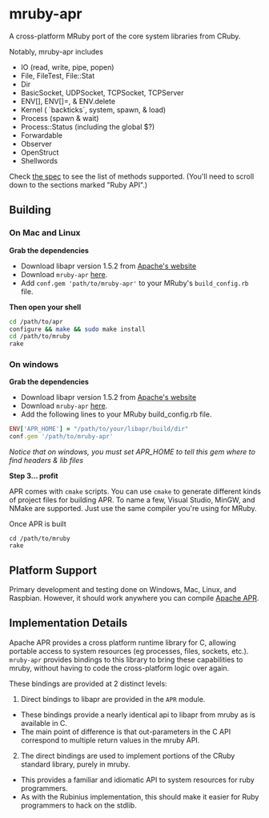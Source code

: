 mruby-apr
=========

A cross-platform MRuby port of the core system libraries from CRuby.

Notably, mruby-apr includes

- IO (read, write, pipe, popen)
- File, FileTest, File::Stat
- Dir
- BasicSocket, UDPSocket, TCPSocket, TCPServer
- ENV[], ENV[]=, & ENV.delete
- Kernel ( \`backticks\`, system, spawn, & load)
- Process (spawn & wait)
- Process::Status (including the global $?)
- Forwardable
- Observer
- OpenStruct
- Shellwords

Check [the spec](/spec.md) to see the list of methods supported. (You'll need to scroll down to the sections marked "Ruby API".)

Building
--------

### On Mac and Linux

**Grab the dependencies**
- Download libapr version 1.5.2 from [Apache's website](https://apr.apache.org/download.cgi)
- Download `mruby-apr` [here](https://github.com/jbreeden/mruby-apr).
- Add `conf.gem 'path/to/mruby-apr'` to your MRuby's `build_config.rb` file.

**Then open your shell**
```sh
cd /path/to/apr
configure && make && sudo make install
cd /path/to/mruby
rake
```

### On windows

**Grab the dependencies**
- Download libapr version 1.5.2 from [Apache's website](https://apr.apache.org/download.cgi)
- Download `mruby-apr` [here](https://github.com/jbreeden/mruby-apr).
- Add the following lines to your MRuby build_config.rb file.
```Ruby
ENV['APR_HOME'] = "/path/to/your/libapr/build/dir"
conf.gem '/path/to/mruby-apr'
```
*Notice that on windows, you must set APR_HOME to tell this gem where to find headers & lib files*

**Step 3... profit**

APR comes with `cmake` scripts. You can use `cmake` to generate different kinds of project files for building APR.
To name a few, Visual Studio, MinGW, and NMake are supported. Just use the same compiler you're using for MRuby.

Once APR is built

```
cd /path/to/mruby
rake
```

Platform Support
----------------

Primary development and testing done on Windows, Mac, Linux, and Raspbian. However, it should work anywhere you can compile [Apache APR](https://apr.apache.org).

Implementation Details
----------------------

Apache APR provides a cross platform runtime library for C, allowing portable access to system resources
(eg processes, files, sockets, etc.). `mruby-apr` provides bindings to this library to bring these capabilities
to mruby, without having to code the cross-platform logic over again.

These bindings are provided at 2 distinct levels:

1. Direct bindings to libapr are provided in the `APR` module.
  + These bindings provide a nearly identical api to libapr from mruby as is available in C.
  + The main point of difference is that out-parameters in the C API correspond to multiple return values in the mruby API.
2. The direct bindings are used to implement portions of the CRuby standard library, purely in mruby.
  + This provides a familiar and idiomatic API to system resources for ruby programmers.
  + As with the Rubinius implementation, this should make it easier for Ruby programmers to hack on the stdlib.
